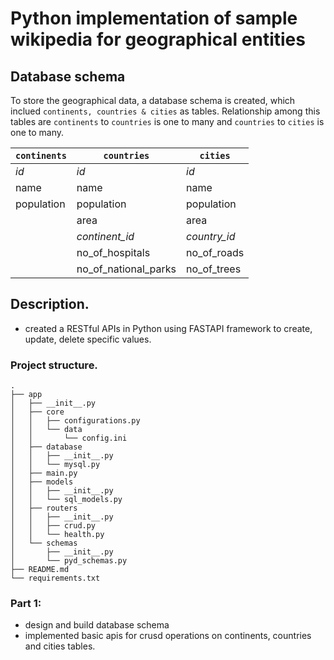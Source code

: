 # Python implementation of sample wikipedia for geographical entities

## Database schema

To store the geographical data, a database schema is created, which inclued `continents, countries & cities` as tables.
Relationship among this tables are `continents` to `countries` is one to many and `countries` to `cities` is one to many.


|`continents`    |`countries`                    |`cities`                     |
|----------------|-------------------------------|-----------------------------|
|*id*            |*id*                           |*id*                         |
|name            |name                           |name                         |
|population      |population                     |population                   |
|                |area                           |area                         |
|                |*continent_id*                 |*country_id*                 |
|                |no_of_hospitals                |no_of_roads                  |
|                |no_of_national_parks           |no_of_trees                  |

## Description.
* created a RESTful APIs in Python using FASTAPI framework to create, update, delete specific values.

### Project structure.
```
.
├── app
│   ├── __init__.py
│   ├── core
│   │   ├── configurations.py
│   │   └── data
│   │       └── config.ini
│   ├── database
│   │   ├── __init__.py
│   │   └── mysql.py
│   ├── main.py
│   ├── models
│   │   ├── __init__.py
│   │   └── sql_models.py
│   ├── routers
│   │   ├── __init__.py
│   │   ├── crud.py
│   │   └── health.py
│   └── schemas
│       ├── __init__.py
│       └── pyd_schemas.py
├── README.md
└── requirements.txt
```

### Part 1: 
- design and build database schema
- implemented basic apis for crusd operations on continents, countries and cities tables.
